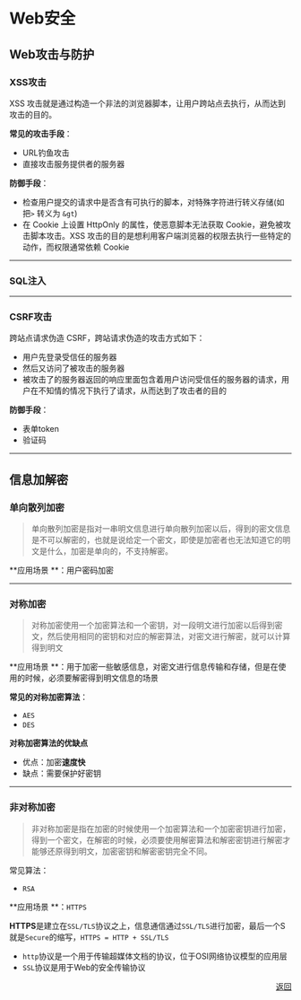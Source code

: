 # <a name="top">Web安全</a>



## Web攻击与防护



### XSS攻击

XSS 攻击就是通过构造一个非法的浏览器脚本，让用户跨站点去执行，从而达到攻击的目的。



**常见的攻击手段**：

+ URL钓鱼攻击
+ 直接攻击服务提供者的服务器



**防御手段**：

+ 检查用户提交的请求中是否含有可执行的脚本，对特殊字符进行转义存储(如把`>` 转义为 `&gt`)
+ 在 Cookie 上设置 HttpOnly 的属性，使恶意脚本无法获取 Cookie，避免被攻击脚本攻击。XSS 攻击的目的是想利用客户端浏览器的权限去执行一些特定的动作，而权限通常依赖 Cookie





-----

### SQL注入





-----

### CSRF攻击

跨站点请求伪造 CSRF，跨站请求伪造的攻击方式如下：

+ 用户先登录受信任的服务器
+ 然后又访问了被攻击的服务器
+ 被攻击了的服务器返回的响应里面包含着用户访问受信任的服务器的请求，用户在不知情的情况下执行了请求，从而达到了攻击者的目的





**防御手段**：

+ 表单token
+ 验证码



----

## 信息加解密



### 单向散列加密

>单向散列加密是指对一串明文信息进行单向散列加密以后，得到的密文信息是不可以解密的，也就是说给定一个密文，即使是加密者也无法知道它的明文是什么，加密是单向的，不支持解密。



**应用场景 **：用户密码加密





-----

### 对称加密

> 对称加密使用一个加密算法和一个密钥，对一段明文进行加密以后得到密文，然后使用相同的密钥和对应的解密算法，对密文进行解密，就可以计算得到明文

**应用场景 **：用于加密一些敏感信息，对密文进行信息传输和存储，但是在使用的时候，必须要解密得到明文信息的场景



**常见的对称加密算法**：

+ `AES`
+ `DES`



**对称加密算法的优缺点**

+ 优点：加密**速度快**
+ 缺点：需要保护好密钥





----

### 非对称加密

> 非对称加密是指在加密的时候使用一个加密算法和一个加密密钥进行加密，得到一个密文，在解密的时候，必须要使用解密算法和解密密钥进行解密才能够还原得到明文，加密密钥和解密密钥完全不同。



常见算法：

+ `RSA`



**应用场景 **：`HTTPS`



**HTTPS**是建立在`SSL/TLS`协议之上，信息通信通过`SSL/TLS`进行加密，最后一个S就是`Secure`的缩写，`HTTPS = HTTP + SSL/TLS`

+ `http`协议是一个用于传输超媒体文档的协议，位于OSI网络协议模型的应用层
+ `SSL`协议是用于Web的安全传输协议



<p align="right"><a href="#top">返回</a></p>





